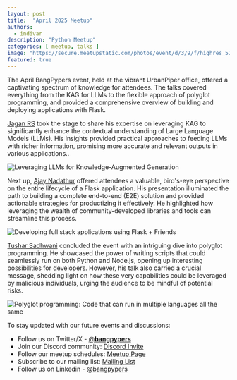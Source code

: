 ```yaml
---
layout: post
title:  "April 2025 Meetup"
authors: 
  - indivar
description: "Python Meetup"
categories: [ meetup, talks ]
image: "https://secure.meetupstatic.com/photos/event/d/3/9/f/highres_527454175.webp"
featured: true
---
```


The April BangPypers event, held at the vibrant UrbanPiper office, offered a captivating spectrum of knowledge for attendees. The talks covered everything from the KAG for LLMs to the flexible approach of polyglot programming, and provided a comprehensive overview of building and deploying applications with Flask.

[Jagan RS](https://www.linkedin.com/in/jagan-ps-130908186/) took the stage to share his expertise on leveraging KAG to significantly enhance the contextual understanding of Large Language Models (LLMs). His insights provided practical approaches to feeding LLMs with richer information, promising more accurate and relevant outputs in various applications..

![Leveraging LLMs for Knowledge-Augmented Generation](https://secure.meetupstatic.com/photos/event/d/3/9/1/highres_527454161.webp "Leveraging LLMs for Knowledge-Augmented Generation")

Next up, [Ajay Nadathur](https://x.com/ajaykumarns) offered attendees a valuable, bird's-eye perspective on the entire lifecycle of a Flask application. His presentation illuminated the path to building a complete end-to-end (E2E) solution and provided actionable strategies for productizing it effectively. He highlighted how leveraging the wealth of community-developed libraries and tools can streamline this process.

![Developing full stack applications using Flask + Friends](https://secure.meetupstatic.com/photos/event/d/3/9/7/highres_527454167.webp "Developing full stack applications using Flask + Friends")

[Tushar Sadhwani](https://x.com/tusharisanerd) concluded the event with an intriguing dive into polyglot programming. He showcased the power of writing scripts that could seamlessly run on both Python and Node.js, opening up interesting possibilities for developers. However, his talk also carried a crucial message, shedding light on how these very capabilities could be leveraged by malicious individuals, urging the audience to be mindful of potential risks.

![Polyglot programming: Code that can run in multiple languages all the same](https://secure.meetupstatic.com/photos/event/d/3/9/8/highres_527454168.webp "Polyglot programming: Code that can run in multiple languages all the same")

To stay updated with our future events and discussions:
- Follow us on Twitter/X - [@__bangpypers__](https://twitter.com/__bangpypers__)
- Join our Discord community: [Discord Invite](https://discord.gg/Tnhbqh33zd)
- Follow our meetup schedules: [Meetup Page](https://www.meetup.com/BangPypers/)
- Subscribe to our mailing list: [Mailing List](https://mail.python.org/mailman/listinfo/bangpypers) 
- Follow us on Linkedin - [@bangpypers](https://www.linkedin.com/company/bangpypers)